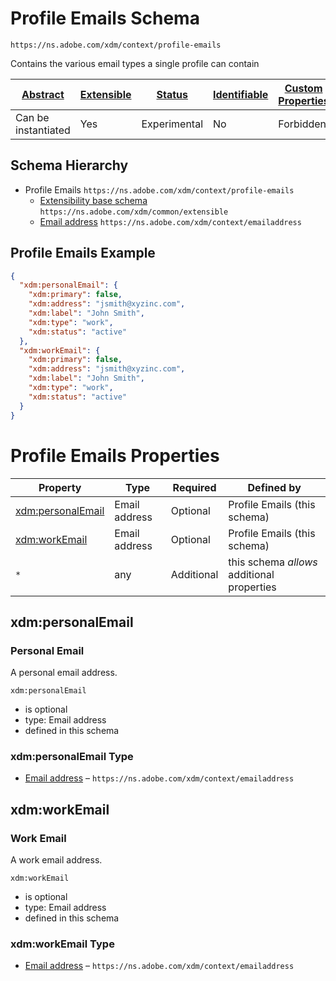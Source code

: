 
# Profile Emails Schema

```
https://ns.adobe.com/xdm/context/profile-emails
```

Contains the various email types a single profile can contain

| [Abstract](../../abstract.md) | [Extensible](../../extensions.md) | [Status](../../status.md) | [Identifiable](../../id.md) | [Custom Properties](../../extensions.md) | [Additional Properties](../../extensions.md) | Defined In |
|-------------------------------|-----------------------------------|---------------------------|-----------------------------|------------------------------------------|----------------------------------------------|------------|
| Can be instantiated | Yes | Experimental | No | Forbidden | Permitted | [context/profile-emails.schema.json](context/profile-emails.schema.json) |
## Schema Hierarchy

* Profile Emails `https://ns.adobe.com/xdm/context/profile-emails`
  * [Extensibility base schema](../common/extensible.schema.md) `https://ns.adobe.com/xdm/common/extensible`
  * [Email address](emailaddress.schema.md) `https://ns.adobe.com/xdm/context/emailaddress`


## Profile Emails Example
```json
{
  "xdm:personalEmail": {
    "xdm:primary": false,
    "xdm:address": "jsmith@xyzinc.com",
    "xdm:label": "John Smith",
    "xdm:type": "work",
    "xdm:status": "active"
  },
  "xdm:workEmail": {
    "xdm:primary": false,
    "xdm:address": "jsmith@xyzinc.com",
    "xdm:label": "John Smith",
    "xdm:type": "work",
    "xdm:status": "active"
  }
}
```

# Profile Emails Properties

| Property | Type | Required | Defined by |
|----------|------|----------|------------|
| [xdm:personalEmail](#xdmpersonalemail) | Email address | Optional | Profile Emails (this schema) |
| [xdm:workEmail](#xdmworkemail) | Email address | Optional | Profile Emails (this schema) |
| `*` | any | Additional | this schema *allows* additional properties |

## xdm:personalEmail
### Personal Email

A personal email address.

`xdm:personalEmail`
* is optional
* type: Email address
* defined in this schema

### xdm:personalEmail Type


* [Email address](emailaddress.schema.md) – `https://ns.adobe.com/xdm/context/emailaddress`





## xdm:workEmail
### Work Email

A work email address.

`xdm:workEmail`
* is optional
* type: Email address
* defined in this schema

### xdm:workEmail Type


* [Email address](emailaddress.schema.md) – `https://ns.adobe.com/xdm/context/emailaddress`




